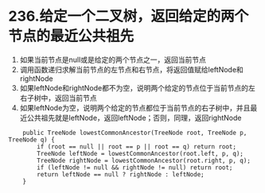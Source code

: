 # 236.给定一个二叉树，返回给定的两个节点的最近公共祖先
1. 如果当前节点是null或是给定的两个节点之一，返回当前节点
2. 调用函数递归求解当前节点的左节点和右节点，将返回值赋给leftNode和rightNode
3. 如果leftNode和rightNode都不为空，说明两个给定的节点位于当前节点的左右子树中，返回当前节点
4. 如果leftNode为空，说明两个给定的节点都位于当前节点的右子树中，并且最近公共祖先就是leftNode，返回leftNode；否则，同理，返回rightNode
```
    public TreeNode lowestCommonAncestor(TreeNode root, TreeNode p, TreeNode q) {
        if (root == null || root == p || root == q) return root;
        TreeNode leftNode = lowestCommonAncestor(root.left, p, q);
        TreeNode rightNode = lowestCommonAncestor(root.right, p, q);
        if (leftNode != null && rightNode != null) return root;
        return leftNode == null ? rightNode : leftNode;
    }
```
